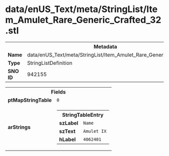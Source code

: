 <h1>data/enUS_Text/meta/StringList/Item_Amulet_Rare_Generic_Crafted_32.stl</h1><table><tr><th colspan="100%">Metadata</th></tr><tr><td><b>Name</b></td><td>data/enUS_Text/meta/StringList/Item_Amulet_Rare_Generic_Crafted_32.stl</td></tr><tr><td><b>Type</b></td><td>StringListDefinition</td></tr><tr><td><b>SNO ID</b></td><td>942155</td></tr></table>

<table><tr><th colspan="100%">Fields</th></tr><tr><td><b>ptMapStringTable</b></td><td><code>0</code></td></tr><tr><td><b>arStrings</b></td><td><table><tr><th colspan="100%">StringTableEntry</th></tr><tr><td><b>szLabel</b></td><td><code>Name</code></td></tr><tr><td><b>szText</b></td><td><code>Amulet IX</code></td></tr><tr><td><b>hLabel</b></td><td><code>4062401</code></td></tr></table>


</td></tr></table>

